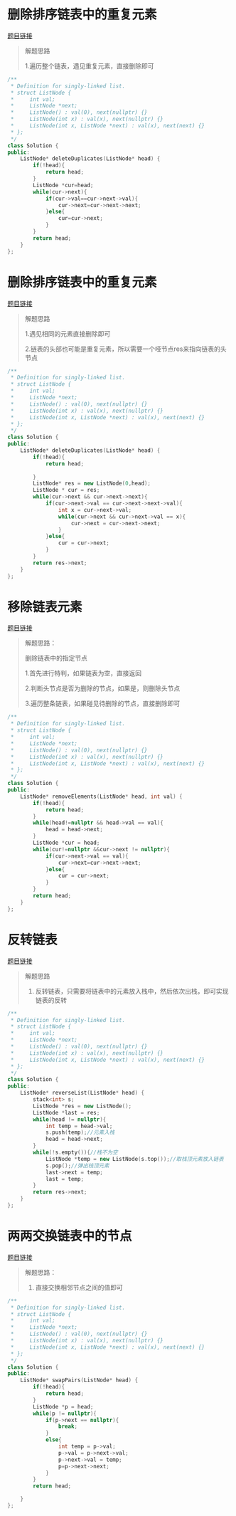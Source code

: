# 删除排序链表中的重复元素

[题目链接](https://leetcode.cn/problems/remove-duplicates-from-sorted-list/description/)

>解题思路
>
>1.遍历整个链表，遇见重复元素，直接删除即可

```c++
/**
 * Definition for singly-linked list.
 * struct ListNode {
 *     int val;
 *     ListNode *next;
 *     ListNode() : val(0), next(nullptr) {}
 *     ListNode(int x) : val(x), next(nullptr) {}
 *     ListNode(int x, ListNode *next) : val(x), next(next) {}
 * };
 */
class Solution {
public:
    ListNode* deleteDuplicates(ListNode* head) {
        if(!head){
            return head;
        }
        ListNode *cur=head;
        while(cur->next){
            if(cur->val==cur->next->val){
                cur->next=cur->next->next;
            }else{
                cur=cur->next;
            }
        }
        return head;
    }
};
```

# 删除排序链表中的重复元素

[题目链接](https://leetcode.cn/problems/remove-duplicates-from-sorted-list-ii/description/)

>
>
>解题思路
>
>1.遇见相同的元素直接删除即可
>
>2.链表的头部也可能是重复元素，所以需要一个哑节点res来指向链表的头节点

```c++
/**
 * Definition for singly-linked list.
 * struct ListNode {
 *     int val;
 *     ListNode *next;
 *     ListNode() : val(0), next(nullptr) {}
 *     ListNode(int x) : val(x), next(nullptr) {}
 *     ListNode(int x, ListNode *next) : val(x), next(next) {}
 * };
 */
class Solution {
public:
    ListNode* deleteDuplicates(ListNode* head) {
        if(!head){
            return head;
            
        }
        ListNode* res = new ListNode(0,head);
        ListNode * cur = res;
        while(cur->next && cur->next->next){
            if(cur->next->val == cur->next->next->val){
                int x = cur->next->val;
                while(cur->next && cur->next->val == x){
                    cur->next = cur->next->next;
                }
            }else{
                cur = cur->next;
            }
        }
        return res->next;
    }
};
```

# 移除链表元素

[题目链接](https://leetcode.cn/problems/remove-linked-list-elements/)

>
>
>解题思路：
>
>删除链表中的指定节点
>
>1.首先进行特判，如果链表为空，直接返回
>
>2.判断头节点是否为删除的节点，如果是，则删除头节点
>
>3.遍历整条链表，如果碰见待删除的节点，直接删除即可

```c++
/**
 * Definition for singly-linked list.
 * struct ListNode {
 *     int val;
 *     ListNode *next;
 *     ListNode() : val(0), next(nullptr) {}
 *     ListNode(int x) : val(x), next(nullptr) {}
 *     ListNode(int x, ListNode *next) : val(x), next(next) {}
 * };
 */
class Solution {
public:
    ListNode* removeElements(ListNode* head, int val) {
        if(!head){
            return head;
        }
        while(head!=nullptr && head->val == val){
            head = head->next;
        }
        ListNode *cur = head;
        while(cur!=nullptr &&cur->next != nullptr){
            if(cur->next->val == val){
                cur->next=cur->next->next;
            }else{
                cur = cur->next;
            }
        }
        return head;
    }
};
```

# 反转链表

[题目链接](https://leetcode.cn/problems/reverse-linked-list/)

>
>
>解题思路
>
>1. 反转链表，只需要将链表中的元素放入栈中，然后依次出栈，即可实现链表的反转

```c++
/**
 * Definition for singly-linked list.
 * struct ListNode {
 *     int val;
 *     ListNode *next;
 *     ListNode() : val(0), next(nullptr) {}
 *     ListNode(int x) : val(x), next(nullptr) {}
 *     ListNode(int x, ListNode *next) : val(x), next(next) {}
 * };
 */
class Solution {
public:
    ListNode* reverseList(ListNode* head) {
        stack<int> s;
        ListNode *res = new ListNode();
        ListNode *last = res;
        while(head != nullptr){
            int temp = head->val;
            s.push(temp);//元素入栈
            head = head->next;
        }
        while(!s.empty()){//栈不为空
            ListNode *temp = new ListNode(s.top());//取栈顶元素放入链表
            s.pop();//弹出栈顶元素
            last->next = temp;
            last = temp;
        }
        return res->next;
    }
};
```

# 两两交换链表中的节点

[题目链接](https://leetcode.cn/problems/swap-nodes-in-pairs/)

>
>
>解题思路：
>
>1. 直接交换相邻节点之间的值即可

```c++
/**
 * Definition for singly-linked list.
 * struct ListNode {
 *     int val;
 *     ListNode *next;
 *     ListNode() : val(0), next(nullptr) {}
 *     ListNode(int x) : val(x), next(nullptr) {}
 *     ListNode(int x, ListNode *next) : val(x), next(next) {}
 * };
 */
class Solution {
public:
    ListNode* swapPairs(ListNode* head) {
        if(!head){
            return head;
        }
        ListNode *p = head;
        while(p != nullptr){
            if(p->next == nullptr){
                break;
            }
            else{
                int temp = p->val;
                p->val = p->next->val;
                p->next->val = temp;
                p=p->next->next;
            }
        }
        return head;

    }
};
```

